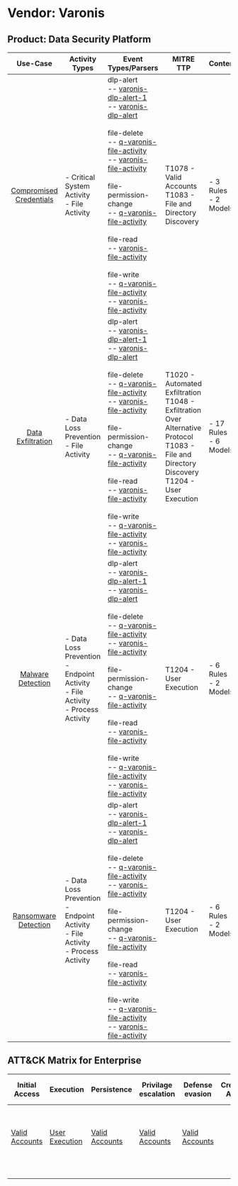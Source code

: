 Vendor: Varonis
===============
Product: Data Security Platform
-------------------------------
|                                 Use-Case                                  | Activity Types                                                                         | Event Types/Parsers                                                                                                                                                                                                                                                                                                                                                                                                                                                                                                                                                                                                                                                                                                                                                                    | MITRE TTP                                                                                                                                              | Content                    |
|:-------------------------------------------------------------------------:| -------------------------------------------------------------------------------------- | -------------------------------------------------------------------------------------------------------------------------------------------------------------------------------------------------------------------------------------------------------------------------------------------------------------------------------------------------------------------------------------------------------------------------------------------------------------------------------------------------------------------------------------------------------------------------------------------------------------------------------------------------------------------------------------------------------------------------------------------------------------------------------------- | ------------------------------------------------------------------------------------------------------------------------------------------------------ | -------------------------- |
| [Compromised Credentials](../UseCases/usecase_compromised_credentials.md) | - Critical System Activity<br>- File Activity                                          |  dlp-alert<br> -- [varonis-dlp-alert-1](../Parsers/parserContent_varonis-dlp-alert-1.md)<br> -- [varonis-dlp-alert](../Parsers/parserContent_varonis-dlp-alert.md)<br><br> file-delete<br> -- [q-varonis-file-activity](../Parsers/parserContent_q-varonis-file-activity.md)<br> -- [varonis-file-activity](../Parsers/parserContent_varonis-file-activity.md)<br><br> file-permission-change<br> -- [q-varonis-file-activity](../Parsers/parserContent_q-varonis-file-activity.md)<br><br> file-read<br> -- [varonis-file-activity](../Parsers/parserContent_varonis-file-activity.md)<br><br> file-write<br> -- [q-varonis-file-activity](../Parsers/parserContent_q-varonis-file-activity.md)<br> -- [varonis-file-activity](../Parsers/parserContent_varonis-file-activity.md)<br> | T1078 - Valid Accounts<br>T1083 - File and Directory Discovery<br>                                                                                     |  - 3 Rules<br> - 2 Models  |
|       [Data Exfiltration](../UseCases/usecase_data_exfiltration.md)       | - Data Loss Prevention<br>- File Activity                                              |  dlp-alert<br> -- [varonis-dlp-alert-1](../Parsers/parserContent_varonis-dlp-alert-1.md)<br> -- [varonis-dlp-alert](../Parsers/parserContent_varonis-dlp-alert.md)<br><br> file-delete<br> -- [q-varonis-file-activity](../Parsers/parserContent_q-varonis-file-activity.md)<br> -- [varonis-file-activity](../Parsers/parserContent_varonis-file-activity.md)<br><br> file-permission-change<br> -- [q-varonis-file-activity](../Parsers/parserContent_q-varonis-file-activity.md)<br><br> file-read<br> -- [varonis-file-activity](../Parsers/parserContent_varonis-file-activity.md)<br><br> file-write<br> -- [q-varonis-file-activity](../Parsers/parserContent_q-varonis-file-activity.md)<br> -- [varonis-file-activity](../Parsers/parserContent_varonis-file-activity.md)<br> | T1020 - Automated Exfiltration<br>T1048 - Exfiltration Over Alternative Protocol<br>T1083 - File and Directory Discovery<br>T1204 - User Execution<br> |  - 17 Rules<br> - 6 Models |
|       [Malware Detection](../UseCases/usecase_malware_detection.md)       | - Data Loss Prevention<br>- Endpoint Activity<br>- File Activity<br>- Process Activity |  dlp-alert<br> -- [varonis-dlp-alert-1](../Parsers/parserContent_varonis-dlp-alert-1.md)<br> -- [varonis-dlp-alert](../Parsers/parserContent_varonis-dlp-alert.md)<br><br> file-delete<br> -- [q-varonis-file-activity](../Parsers/parserContent_q-varonis-file-activity.md)<br> -- [varonis-file-activity](../Parsers/parserContent_varonis-file-activity.md)<br><br> file-permission-change<br> -- [q-varonis-file-activity](../Parsers/parserContent_q-varonis-file-activity.md)<br><br> file-read<br> -- [varonis-file-activity](../Parsers/parserContent_varonis-file-activity.md)<br><br> file-write<br> -- [q-varonis-file-activity](../Parsers/parserContent_q-varonis-file-activity.md)<br> -- [varonis-file-activity](../Parsers/parserContent_varonis-file-activity.md)<br> | T1204 - User Execution<br>                                                                                                                             |  - 6 Rules<br> - 2 Models  |
|    [Ransomware Detection](../UseCases/usecase_ransomware_detection.md)    | - Data Loss Prevention<br>- Endpoint Activity<br>- File Activity<br>- Process Activity |  dlp-alert<br> -- [varonis-dlp-alert-1](../Parsers/parserContent_varonis-dlp-alert-1.md)<br> -- [varonis-dlp-alert](../Parsers/parserContent_varonis-dlp-alert.md)<br><br> file-delete<br> -- [q-varonis-file-activity](../Parsers/parserContent_q-varonis-file-activity.md)<br> -- [varonis-file-activity](../Parsers/parserContent_varonis-file-activity.md)<br><br> file-permission-change<br> -- [q-varonis-file-activity](../Parsers/parserContent_q-varonis-file-activity.md)<br><br> file-read<br> -- [varonis-file-activity](../Parsers/parserContent_varonis-file-activity.md)<br><br> file-write<br> -- [q-varonis-file-activity](../Parsers/parserContent_q-varonis-file-activity.md)<br> -- [varonis-file-activity](../Parsers/parserContent_varonis-file-activity.md)<br> | T1204 - User Execution<br>                                                                                                                             |  - 6 Rules<br> - 2 Models  |

ATT&CK Matrix for Enterprise
----------------------------
| Initial Access                                                      | Execution                                                           | Persistence                                                         | Privilage escalation                                                | Defense evasion                                                     | Credential Access | Discovery                                                                         | Lateral Movement | Collection | Command and Control | Exfiltration                                                                                                                                                           | Impact |
| ------------------------------------------------------------------- | ------------------------------------------------------------------- | ------------------------------------------------------------------- | ------------------------------------------------------------------- | ------------------------------------------------------------------- | ----------------- | --------------------------------------------------------------------------------- | ---------------- | ---------- | ------------------- | ---------------------------------------------------------------------------------------------------------------------------------------------------------------------- | ------ |
| [Valid Accounts](https://attack.mitre.org/techniques/T1078)<br><br> | [User Execution](https://attack.mitre.org/techniques/T1204)<br><br> | [Valid Accounts](https://attack.mitre.org/techniques/T1078)<br><br> | [Valid Accounts](https://attack.mitre.org/techniques/T1078)<br><br> | [Valid Accounts](https://attack.mitre.org/techniques/T1078)<br><br> |                   | [File and Directory Discovery](https://attack.mitre.org/techniques/T1083)<br><br> |                  |            |                     | [Exfiltration Over Alternative Protocol](https://attack.mitre.org/techniques/T1048)<br><br>[Automated Exfiltration](https://attack.mitre.org/techniques/T1020)<br><br> |        |